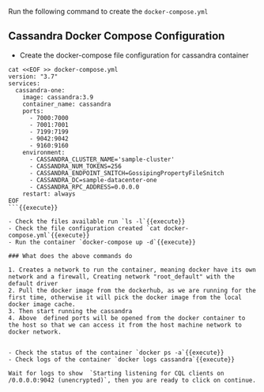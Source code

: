 Run the following command to create the `docker-compose.yml`

## Cassandra Docker Compose Configuration

- Create the docker-compose file configuration for cassandra container

```
cat <<EOF >> docker-compose.yml
version: "3.7"
services:
  cassandra-one: 
    image: cassandra:3.9
    container_name: cassandra
    ports:
      - 7000:7000
      - 7001:7001
      - 7199:7199
      - 9042:9042
      - 9160:9160
    environment:
      - CASSANDRA_CLUSTER_NAME='sample-cluster'
      - CASSANDRA_NUM_TOKENS=256
      - CASSANDRA_ENDPOINT_SNITCH=GossipingPropertyFileSnitch
      - CASSANDRA_DC=sample-datacenter-one
      - CASSANDRA_RPC_ADDRESS=0.0.0.0
    restart: always
EOF
```{{execute}}

- Check the files available run `ls -l`{{execute}}
- Check the file configuration created `cat docker-compose.yml`{{execute}}
- Run the container `docker-compose up -d`{{execute}}

### What does the above commands do

1. Creates a network to run the container, meaning docker have its own network and a firewall, Creating network "root_default" with the default driver
2. Pull the docker image from the dockerhub, as we are running for the first time, otherwise it will pick the docker image from the local docker image cache.
3. Then start running the cassandra
4. Above  defined ports will be opened from the docker container to the host so that we can access it from the host machine network to docker network.


- Check the status of the container `docker ps -a`{{execute}}
- Check logs of the container `docker logs cassandra`{{execute}}

Wait for logs to show  `Starting listening for CQL clients on /0.0.0.0:9042 (unencrypted)`, then you are ready to click on continue.
